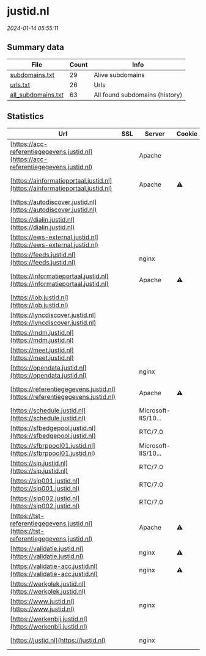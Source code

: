 # justid.nl
*2024-01-14 05:55:11*
## Summary data
| File       | Count | Info |
|------------|-------|------|
|[subdomains.txt](/data/justid.nl/subdomains.txt)|29|Alive subdomains|
|[urls.txt](/data/justid.nl/urls.txt)|26|Urls|
|[all_subdomains.txt](/data/justid.nl/all_subdomains.txt)|63|All found subdomains (history)|
## Statistics
| Url | SSL | Server | Cookie | HSTS | CSP | XFO | XXP | RP | Tech |Title |
|------------|-------|------|------|------|------|------|------|------|------|------|
|[https://acc-referentiegegevens.justid.nl](https://acc-referentiegegevens.justid.nl)| |Apache| | | | | |:white_check_mark: |Apache HTTP Serv...|A-Select Filter...|
|[https://ainformatieportaal.justid.nl](https://ainformatieportaal.justid.nl)| |Apache|:warning: |:white_check_mark: |:white_check_mark: | |:white_check_mark: |Apache HTTP Serv...|A-Select Filter...|
|[https://autodiscover.justid.nl](https://autodiscover.justid.nl)| || | | | | |:white_check_mark: |||
|[https://dialin.justid.nl](https://dialin.justid.nl)| || | | | | |:white_check_mark: |||
|[https://ews-external.justid.nl](https://ews-external.justid.nl)| || | | | | |:white_check_mark: |||
|[https://feeds.justid.nl](https://feeds.justid.nl)| |nginx| |:white_check_mark: | |:white_check_mark: |:white_check_mark: |:white_check_mark: |HSTS Nginx||
|[https://informatieportaal.justid.nl](https://informatieportaal.justid.nl)| |Apache|:warning: |:white_check_mark: |:white_check_mark: | |:white_check_mark: |Apache HTTP Serv...|A-Select Filter...|
|[https://iob.justid.nl](https://iob.justid.nl)| || |:white_check_mark: | |:white_check_mark: |:white_check_mark: |:white_check_mark: |HSTS Microsoft A...||
|[https://lyncdiscover.justid.nl](https://lyncdiscover.justid.nl)| || | | | | |:white_check_mark: |Azure||
|[https://mdm.justid.nl](https://mdm.justid.nl)| || | | | | |:white_check_mark: |HSTS||
|[https://meet.justid.nl](https://meet.justid.nl)| || |:white_check_mark: | | | |:white_check_mark: |Azure HSTS|Skype for Busine...|
|[https://opendata.justid.nl](https://opendata.justid.nl)| |nginx| |:white_check_mark: | |:white_check_mark: |:white_check_mark: |:white_check_mark: |HSTS Nginx||
|[https://referentiegegevens.justid.nl](https://referentiegegevens.justid.nl)| |Apache|:warning: |:white_check_mark: |:white_check_mark: | |:white_check_mark: |Apache HTTP Serv...|A-Select Filter...|
|[https://schedule.justid.nl](https://schedule.justid.nl)| |Microsoft-IIS/10...| |:white_check_mark: | | | |:white_check_mark: |HSTS IIS:10.0 Wi...|403 - Forbidden:...|
|[https://sfbedgepool.justid.nl](https://sfbedgepool.justid.nl)| |RTC/7.0| |:white_check_mark: | | | |:white_check_mark: |HSTS||
|[https://sfbrppool01.justid.nl](https://sfbrppool01.justid.nl)| |Microsoft-IIS/10...| |:white_check_mark: | | | |:white_check_mark: |HSTS IIS:10.0 Wi...|403 - Forbidden:...|
|[https://sip.justid.nl](https://sip.justid.nl)| |RTC/7.0| |:white_check_mark: | | | |:white_check_mark: |HSTS||
|[https://sip001.justid.nl](https://sip001.justid.nl)| |RTC/7.0| |:white_check_mark: | | | |:white_check_mark: |HSTS||
|[https://sip002.justid.nl](https://sip002.justid.nl)| |RTC/7.0| |:white_check_mark: | | | |:white_check_mark: |HSTS||
|[https://tst-referentiegegevens.justid.nl](https://tst-referentiegegevens.justid.nl)| |Apache|:warning: |:white_check_mark: |:white_check_mark: | |:white_check_mark: |Apache HTTP Serv...|A-Select Filter...|
|[https://validatie.justid.nl](https://validatie.justid.nl)| |nginx|:warning: |:white_check_mark: | |:white_check_mark: | |:white_check_mark: |Bootstrap:3.4.0...|Valideer uw docu...|
|[https://validatie-acc.justid.nl](https://validatie-acc.justid.nl)| |nginx|:warning: |:white_check_mark: | |:white_check_mark: | |:white_check_mark: |Bootstrap:5.0.2...|Valideer uw docu...|
|[https://werkplek.justid.nl](https://werkplek.justid.nl)| || |:white_check_mark: | |:white_check_mark: |:white_check_mark: |:white_check_mark: |HSTS Microsoft A...||
|[https://www.justid.nl](https://www.justid.nl)| |nginx| |:white_check_mark: |:warning: |:white_check_mark: |:white_check_mark: |:white_check_mark: |Bloomreach HSTS...|Home | Justitiël...|
|[https://werkenbij.justid.nl](https://werkenbij.justid.nl)| || |:white_check_mark: | |:white_check_mark: | |:white_check_mark: |HSTS|Object moved|
|[https://justid.nl](https://justid.nl)| |nginx| |:white_check_mark: |:warning: |:white_check_mark: |:white_check_mark: |:white_check_mark: |HSTS Nginx|301 Moved Perman...|